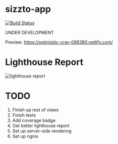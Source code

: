 # sizzto-app
[![Build Status](https://travis-ci.org/sizzlorox/sizzto-app.svg?branch=master)](https://travis-ci.org/sizzlorox/sizzto-app)

UNDER DEVELOPMENT

Preview: https://optimistic-cray-088380.netlify.com/


# Lighthouse Report
![lighthouse report](https://i.imgur.com/wf7q3Kl.png)

# TODO
1. Finish up rest of views
2. Finish tests
3. Add coverage badge
4. Get better lighthouse report
5. Set up server-side rendering
6. Set up ngnix